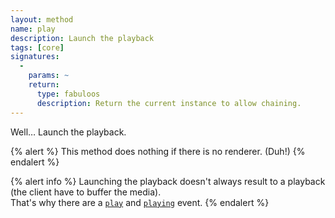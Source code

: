 ```yaml
---
layout: method
name: play
description: Launch the playback
tags: [core]
signatures:
  -
    params: ~
    return:
      type: fabuloos
      description: Return the current instance to allow chaining.
---
```


Well… Launch the playback.

{% alert %}
This method does nothing if there is no renderer. (Duh!)
{% endalert %}

{% alert info %}
Launching the playback doesn't always result to a playback (the client have to buffer the media).  
That's why there are a [`play`](/documentation/events.html) and [`playing`](/documentation/events.html) event.
{% endalert %}